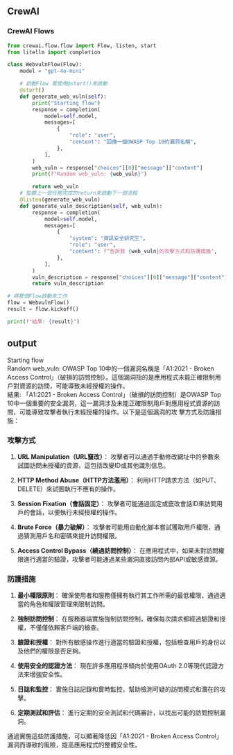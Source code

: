 ## CrewAI
### CrewAI Flows

```python
from crewai.flow.flow import Flow, listen, start
from litellm import completion

class WebvulnFlow(Flow):
    model = "gpt-4o-mini"

    # 啟動Flow 需使用@start()來啟動
    @start()
    def generate_web_vuln(self):
        print("Starting flow")
        response = completion(
            model=self.model,
            messages=[
                {
                    "role": "user",
                    "content": "回傳一個OWASP Top 10的漏洞名稱",
                },
            ],
        )
        web_vuln = response["choices"][0]["message"]["content"]
        print(f"Random web_vuln: {web_vuln}")

        return web_vuln
    # 監聽上一個任務完成的return來啟動下一個流程
    @listen(generate_web_vuln)
    def generate_vuln_description(self, web_vuln):
        response = completion(
            model=self.model,
            messages=[
                {
                    "system": "資訊安全研究生",
                    "role": "user",
                    "content": f"告訴我 {web_vuln}的攻擊方式和防護措施",
                },
            ],
        )
        vuln_description = response["choices"][0]["message"]["content"]
        return vuln_description

# 將整個Flow啟動來工作
flow = WebvulnFlow()
result = flow.kickoff()

print(f"結果: {result}")
```
output
---
Starting flow<Br>
Random web_vuln: OWASP Top 10中的一個漏洞名稱是「A1:2021 - Broken Access Control」（破損的訪問控制）。這個漏洞指的是應用程式未能正確限制用戶對資源的訪問，可能導致未經授權的操作。<Br>
結果: 「A1:2021 - Broken Access Control」（破損的訪問控制）是OWASP Top 10中一個重要的安全漏洞，這一漏洞涉及未能正確限制用戶對應用程式資源的訪問，可能導致攻擊者執行未經授權的操作。以下是這個漏洞的攻
擊方式及防護措施：

### 攻擊方式

1. **URL Manipulation（URL竄改）**：
   攻擊者可以通過手動修改網址中的參數來試圖訪問未授權的資源，這包括改變ID或其他識別信息。

2. **HTTP Method Abuse（HTTP方法濫用）**：
   利用HTTP請求方法（如PUT、DELETE）來試圖執行不應有的操作。

3. **Session Fixation（會話固定）**：
   攻擊者可能通過固定或竄改會話ID來訪問用戶的會話，以便執行未經授權的操作。

4. **Brute Force（暴力破解）**：
   攻擊者可能用自動化腳本嘗試獲取用戶權限，通過猜測用戶名和密碼來提升訪問權限。

5. **Access Control Bypass（繞過訪問控制）**：
   在應用程式中，如果未對訪問權限進行適當的驗證，攻擊者可能通過某些漏洞直接訪問內部API或敏感資源。

### 防護措施

1. **最小權限原則**：
   確保使用者和服務僅擁有執行其工作所需的最低權限，通過適當的角色和權限管理來限制訪問。

2. **強制訪問控制**：
   在服務器端實施強制訪問控制，確保每次請求都經過驗證和授權，不僅僅依賴客戶端的檢查。

3. **驗證和授權**：
   對所有敏感操作進行適當的驗證和授權，包括檢查用戶的身份以及他們的權限是否足夠。

4. **使用安全的認證方法**：
   現在許多應用程序傾向於使用OAuth 2.0等現代認證方法來增強安全性。

5. **日誌和監控**：
   實施日誌記錄和實時監控，幫助檢測可疑的訪問模式和潛在的攻擊。

6. **定期測試和評估**：
   進行定期的安全測試和代碼審計，以找出可能的訪問控制漏洞。

通過實施這些防護措施，可以顯著降低因「A1:2021 - Broken Access Control」漏洞而導致的風險，提高應用程式的整體安全性。
